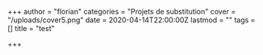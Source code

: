 +++
author = "florian"
categories = "Projets de substitution"
cover = "/uploads/cover5.png"
date = 2020-04-14T22:00:00Z
lastmod = ""
tags = []
title = "test"

+++
